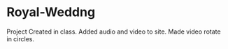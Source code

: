 # Royal-Weddng
Project Created in class.  Added audio and video to site.  Made video rotate in circles.
